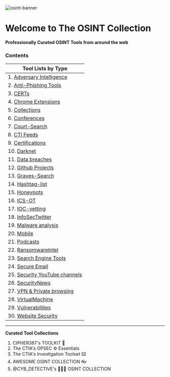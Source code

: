 
![osint-banner](https://github.com/chatala1/OSINT-KIT/assets/16328550/f2addaaf-c977-4b5a-8881-88c4081640ed)

# Welcome to The OSINT Collection
**Professionally Curated OSINT Tools from around the web**

### Contents

| **Tool Lists by Type** |
|---|
| 1. [Adversary Intelligence](/type/Adversary%20Intelligence.md) |
| 2. [Anti-Phishing Tools](/type/Anti-Phishing%20Tools.md) |
| 3. [CERTs](/type/CERTs.md) |
| 4. [Chrome Extensions](/type/Chrome%20Extensions.md) |
| 5. [Collections](/type/Collections.md) |
| 6. [Conferences](/type/Conferences.md) |
| 7. [Court-Search](/type/Court-Search.md) |
| 8. [CTI Feeds](/type/CTI%20Feeds.md) |
| 9. [Certifications](/type/Certifications.md) |
| 10. [Darknet](/type/Darknet.md) |
| 11. [Data breaches](/type/Data%20breaches.md) |
| 12. [Github Projects](/type/Github%20Projects.md) |
| 13. [Graves-Search](/type/Graves-Search.md) |
| 14. [Hashtag-list](/type/Hashtag-list.md) |
| 15. [Honeypots](/type/Honeypots.md) |
| 16. [ICS-OT](/type/ICS-OT.md) |
| 17. [IOC-vetting](/type/IOC-vetting.md) |
| 18. [InfoSecTwitter](/type/InfoSecTwitter.md) |
| 19. [Malware analysis](/type/Malware%20analysis.md) |
| 20. [Mobile](/type/Mobile.md) |
| 21. [Podcasts](/type/Podcasts.md) |
| 22. [RansomwareIntel](/type/RansomwareIntel.md) |
| 23. [Search Engine Tools](/type/Search%20Engine%20Tools.md) |
| 24. [Secure Email](/type/Secure%20Email.md) |
| 25. [Security YouTube channels](/type/Security%20YouTube%20channels.md) |
| 26. [SecurityNews](/type/SecurityNews.md) |
| 27. [VPN & Private browsing](/type/VPN%20%26%20Private%20browsing.md) |
| 28. [VirtualMachine](/type/VirtualMachine.md) |
| 29. [Vulnerabilities](/type/Vulnerabilities.md) |
| 30. [Website Security](/type/Website%20Security.md) |


---

**Curated Tool Collections**
1. CIPHER387's TOOLKIT 👾
2. The CTIA's OPSEC ⚙️ Essentials
3. The CTIA's Investigation Toolset ⌨️
4. AWESOME OSINT COLLECTION 👓
2. @CYB_DETECTIVE's 🕵🏼‍♂️ OSINT COLLECTION
